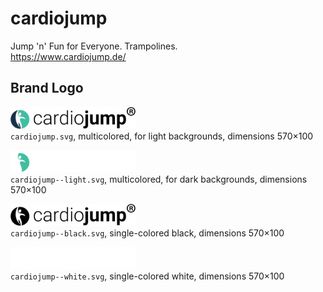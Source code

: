 # cardiojump

Jump 'n' Fun for Everyone. Trampolines.  
https://www.cardiojump.de/


## Brand Logo

<img src="cardiojump.svg" alt="Original logo" width="200"/><br/>
`cardiojump.svg`,
multicolored,
for light backgrounds,
dimensions 570×100

<img src="cardiojump--light.svg" alt="Light-colored logo" width="200"/><br/>
`cardiojump--light.svg`,
multicolored,
for dark backgrounds,
dimensions 570×100

<img src="cardiojump--black.svg" alt="Logo in black" width="200"/><br/>
`cardiojump--black.svg`,
single-colored black,
dimensions 570×100

<img src="cardiojump--white.svg" alt="Logo in white" width="200"/><br/>
`cardiojump--white.svg`,
single-colored white,
dimensions 570×100
